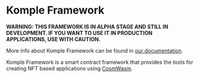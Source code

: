 # Komple Framework

**WARNING: THIS FRAMEWORK IS IN ALPHA STAGE AND STILL IN DEVELOPMENT. IF YOU WANT TO USE IT IN PRODUCTION APPLICATIONS, USE WITH CAUTION.**

More info about Komple Framework can be found in [our documentation](https://docs.komple.io/komple/framework-fundamentals/overview).

Komple Framework is a smart contract framework that provides the tools for creating NFT based applications using [CosmWasm](https://cosmwasm.com).
